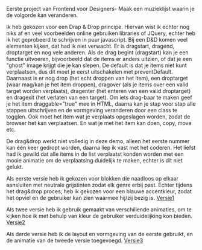 Eerste project van Frontend voor Designers- Maak een muzieklijst waarin je de volgorde kan veranderen.

Ik heb gekozen voor een Drap & Drop principe. Hiervan wist ik echter nog niks af en veel voorbeelden online gebruiken libraries of JQuery, echter heb ik het geprobeerd te schrijven in puur javascript. Bij een D&D komen veel elementen kijken, dat had ik niet verwacht. 
Er is dragstart, dragend, droptarget en nog vele anderen. Als de drag begint (dragstart) kan je een functie uitvoeren, bijvoorbeeld dat de items er anders uitzien, of dat je een "ghost" image krijgt die je kan slepen. 
De default is dat je items niet kunt verplaatsen, dus dit moet je eerst uitschakelen met preventDefault. Daarnaast is er nog drop (het echt droppen van het item), een droptarget (waar mag/kan je het item droppen), dragover (als je items over een valid target worden verplaats), dragenter (het enteren van een valid droptarget) en dragexit (het verlaten van een target). Om iets drag-baar te maken geef je het item draggable="true" mee in HTML, daarna kan je stap voor stap alle stappen uitschrijven en de vormgeving veranderen door een class te togglen. Ook moet het item wat je verplaats opgeslagen worden, zodat de browser het kan verplaatsen. En wat je met het item kan doen, copy, move etc. 

De drag&drop werkt niet volledig in deze demo, alleen het eerste nummer kan één keer gedropt worden, daarna liep ik vast met het coderen. Het liefst had ik gewild dat alle items in de list verplaatst konden worden met een mooie animatie om de verplaatsing duidelijk te maken, echter is dit niet gelukt. 

Als eerste versie heb ik gekozen voor blokken die naadloos op elkaar aansluiten met neutrale grijstinten zodat elk genre erbij past. Echter tijdens het drag&drop proces, heb ik gekozen voor een blauwe accentkleur, zodat het opviel en de gebruiker kan zien waarmee hij/zij bezig is. [Versie1](Versie1-%20Grijs)

Als twee versie heb ik gebruik gemaakt van verschillende animaties, om te kijken hoe ik met behulp van kleur de gebruiker verduidelijking kon bieden. [Versie2](Versie2%20-%20Animate)

Als derde versie heb ik de layout en vormgeving van de eerste gebruikt, en de animatie van de tweede versie toegevoegd. [Versie3](Versie3)
